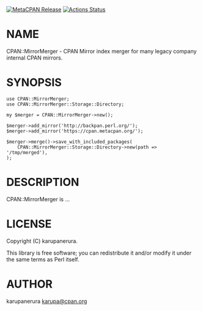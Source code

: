 [![MetaCPAN Release](https://badge.fury.io/pl/CPAN-MirrorMerger.svg)](https://metacpan.org/release/CPAN-MirrorMerger) [![Actions Status](https://github.com/karupanerura/p5-CPAN-MirrorMerger/workflows/test/badge.svg)](https://github.com/karupanerura/p5-CPAN-MirrorMerger/actions)
# NAME

CPAN::MirrorMerger - CPAN Mirror index merger for many legacy company internal CPAN mirrors.

# SYNOPSIS

    use CPAN::MirrorMerger;
    use CPAN::MirrorMerger::Storage::Directory;

    my $merger = CPAN::MirrorMerger->new();

    $merger->add_mirror('http://backpan.perl.org/');
    $merger->add_mirror('https://cpan.metacpan.org/');

    $merger->merge()->save_with_included_packages(
        CPAN::MirrorMerger::Storage::Directory->new(path => '/tmp/merged'),
    );

# DESCRIPTION

CPAN::MirrorMerger is ...

# LICENSE

Copyright (C) karupanerura.

This library is free software; you can redistribute it and/or modify
it under the same terms as Perl itself.

# AUTHOR

karupanerura <karupa@cpan.org>
